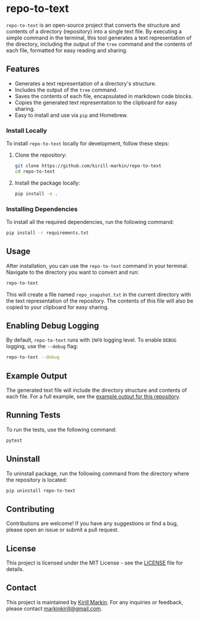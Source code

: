 # repo-to-text

`repo-to-text` is an open-source project that converts the structure and contents of a directory (repository) into a single text file. By executing a simple command in the terminal, this tool generates a text representation of the directory, including the output of the `tree` command and the contents of each file, formatted for easy reading and sharing.

## Features

- Generates a text representation of a directory's structure.
- Includes the output of the `tree` command.
- Saves the contents of each file, encapsulated in markdown code blocks.
- Copies the generated text representation to the clipboard for easy sharing.
- Easy to install and use via `pip` and Homebrew.

<!-- ## Installation

### Using pip

To install `repo-to-text` via pip, run the following command:

```bash
pip install git+https://github.com/yourusername/repo-to-text.git
```

### Using Homebrew

To install `repo-to-text` via Homebrew, run the following command:

```bash
brew install yourusername/repo-to-text
``` -->

### Install Locally

To install `repo-to-text` locally for development, follow these steps:

1. Clone the repository:

    ```bash
    git clone https://github.com/kirill-markin/repo-to-text
    cd repo-to-text
    ```

2. Install the package locally:

    ```bash
    pip install -e .
    ```

### Installing Dependencies

To install all the required dependencies, run the following command:

```bash
pip install -r requirements.txt
```

## Usage

After installation, you can use the `repo-to-text` command in your terminal. Navigate to the directory you want to convert and run:

```bash
repo-to-text
```

This will create a file named `repo_snapshot.txt` in the current directory with the text representation of the repository. The contents of this file will also be copied to your clipboard for easy sharing.

## Enabling Debug Logging

By default, `repo-to-text` runs with `INFO` logging level. To enable `DEBUG` logging, use the `--debug` flag:

```bash
repo-to-text --debug
```

## Example Output

The generated text file will include the directory structure and contents of each file. For a full example, see the [example output for this repository](examples/example_repo_snapshot_2024-06-08-09-56-58-UTC.txt).

## Running Tests

To run the tests, use the following command:

```bash
pytest
```

## Uninstall

To uninstall package, run the following command from the directory where the repository is located:

```bash
pip uninstall repo-to-text
```

## Contributing

Contributions are welcome! If you have any suggestions or find a bug, please open an issue or submit a pull request.

## License

This project is licensed under the MIT License - see the [LICENSE](LICENSE) file for details.

## Contact

This project is maintained by [Kirill Markin](https://github.com/kirill-markin). For any inquiries or feedback, please contact [markinkirill@gmail.com](mailto:markinkirill@gmail.com).
